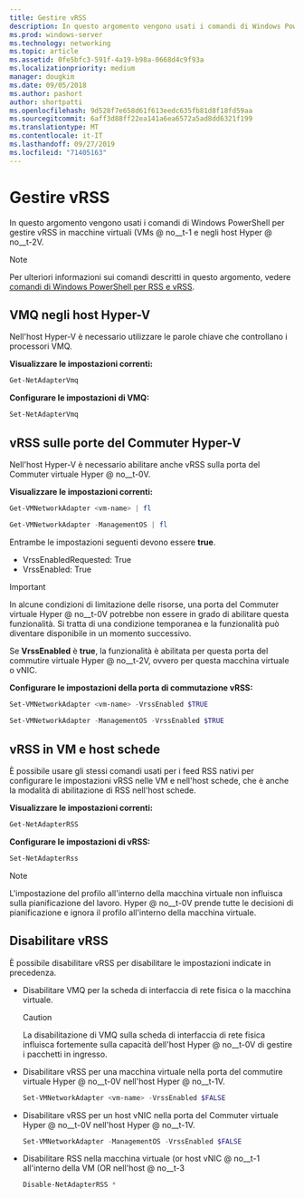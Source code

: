 ```yaml
---
title: Gestire vRSS
description: In questo argomento vengono usati i comandi di Windows PowerShell per gestire vRSS in macchine virtuali (VM) e in host Hyper-V.
ms.prod: windows-server
ms.technology: networking
ms.topic: article
ms.assetid: 0fe5bfc3-591f-4a19-b98a-0668d4c9f93a
ms.localizationpriority: medium
manager: dougkim
ms.date: 09/05/2018
ms.author: pashort
author: shortpatti
ms.openlocfilehash: 9d528f7e658d61f613eedc635fb81d8f18fd59aa
ms.sourcegitcommit: 6aff3d88ff22ea141a6ea6572a5ad8dd6321f199
ms.translationtype: MT
ms.contentlocale: it-IT
ms.lasthandoff: 09/27/2019
ms.locfileid: "71405163"
---
```

# <a name="manage-vrss"></a>Gestire vRSS

In questo argomento vengono usati i comandi di Windows PowerShell per gestire vRSS in macchine virtuali \(VMs @ no__t-1 e negli host Hyper @ no__t-2V.

>[!NOTE]
>Per ulteriori informazioni sui comandi descritti in questo argomento, vedere [comandi di Windows PowerShell per RSS e vRSS](vrss-wps.md).

## <a name="vmq-on-hyper-v-hosts"></a>VMQ negli host Hyper-V

Nell'host Hyper-V è necessario utilizzare le parole chiave che controllano i processori VMQ.

**Visualizzare le impostazioni correnti:** 

```PowerShell
Get-NetAdapterVmq
```

**Configurare le impostazioni di VMQ:** 

```PowerShell
Set-NetAdapterVmq
```


## <a name="vrss-on-hyper-v-switch-ports"></a>vRSS sulle porte del Commuter Hyper-V

Nell'host Hyper-V è necessario abilitare anche vRSS sulla porta del Commuter virtuale Hyper @ no__t-0V.

**Visualizzare le impostazioni correnti:**

```PowerShell
Get-VMNetworkAdapter <vm-name> | fl

Get-VMNetworkAdapter -ManagementOS | fl
```
    
Entrambe le impostazioni seguenti devono essere **true**. 

- VrssEnabledRequested: True
- VrssEnabled: True
    
>[!IMPORTANT]
>In alcune condizioni di limitazione delle risorse, una porta del Commuter virtuale Hyper @ no__t-0V potrebbe non essere in grado di abilitare questa funzionalità. Si tratta di una condizione temporanea e la funzionalità può diventare disponibile in un momento successivo.
>
>Se **VrssEnabled** è **true**, la funzionalità è abilitata per questa porta del commutire virtuale Hyper @ no__t-2V, ovvero per questa macchina virtuale o vNIC.

**Configurare le impostazioni della porta di commutazione vRSS:**

```PowerShell
Set-VMNetworkAdapter <vm-name> -VrssEnabled $TRUE
    
Set-VMNetworkAdapter -ManagementOS -VrssEnabled $TRUE
```

## <a name="vrss-in-vms-and-host-vnics"></a>vRSS in VM e host schede

È possibile usare gli stessi comandi usati per i feed RSS nativi per configurare le impostazioni vRSS nelle VM e nell'host schede, che è anche la modalità di abilitazione di RSS nell'host schede.  

**Visualizzare le impostazioni correnti:**

```PowerShell
Get-NetAdapterRSS
```

**Configurare le impostazioni di vRSS:**

```PowerShell
Set-NetAdapterRss
```

>[!NOTE]
> L'impostazione del profilo all'interno della macchina virtuale non influisca sulla pianificazione del lavoro. Hyper @ no__t-0V prende tutte le decisioni di pianificazione e ignora il profilo all'interno della macchina virtuale.

## <a name="disable-vrss"></a>Disabilitare vRSS

È possibile disabilitare vRSS per disabilitare le impostazioni indicate in precedenza.

- Disabilitare VMQ per la scheda di interfaccia di rete fisica o la macchina virtuale.

  >[!CAUTION]
  >La disabilitazione di VMQ sulla scheda di interfaccia di rete fisica influisca fortemente sulla capacità dell'host Hyper @ no__t-0V di gestire i pacchetti in ingresso.

- Disabilitare vRSS per una macchina virtuale nella porta del commutire virtuale Hyper @ no__t-0V nell'host Hyper @ no__t-1V.

   ```PowerShell
   Set-VMNetworkAdapter <vm-name> -VrssEnabled $FALSE
   ```

- Disabilitare vRSS per un host vNIC nella porta del Commuter virtuale Hyper @ no__t-0V nell'host Hyper @ no__t-1V.

   ```PowerShell
   Set-VMNetworkAdapter -ManagementOS -VrssEnabled $FALSE
   ```

- Disabilitare RSS nella macchina virtuale \(or host vNIC @ no__t-1 all'interno della VM \(OR nell'host @ no__t-3

   ```PowerShell
   Disable-NetAdapterRSS *
   ```
